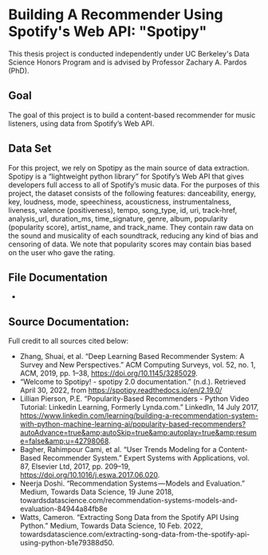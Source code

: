 # Building A Recommender Using Spotify's Web API: "Spotipy"
This thesis project is conducted independently under UC Berkeley's Data Science Honors Program and is advised by Professor Zachary A. Pardos (PhD). 

## Goal
The goal of this project is to build a content-based recommender for music listeners, using data from Spotify’s Web API.

## Data Set
For this project, we rely on Spotipy as the main source of data extraction. Spotipy is a “lightweight python library” for Spotify’s Web API that gives developers full access to all of Spotify’s music data. For the purposes of this project, the dataset consists of the following features: danceability, energy, key, loudness, mode, speechiness, acousticness, instrumentalness, liveness, valence (positiveness), tempo, song_type, id, uri, track-href, analysis_url, duration_ms, time_signature, genre, album, popularity (popularity score), artist_name, and track_name. They contain raw data on the sound and musicality of each soundtrack, reducing any kind of bias and censoring of data. We note that popularity scores may contain bias based on the user who gave the rating. 

## File Documentation
- 

## Source Documentation:
Full credit to all sources cited below:
- Zhang, Shuai, et al. “Deep Learning Based Recommender System: A Survey and New 
Perspectives.” ACM Computing Surveys, vol. 52, no. 1, ACM, 2019, pp. 1–38, 
https://doi.org/10.1145/3285029.
- “Welcome to Spotipy! - spotipy 2.0 documentation.” (n.d.). Retrieved 
April 30, 2022, from https://spotipy.readthedocs.io/en/2.19.0/ 
- Lillian Pierson, P.E. “Popularity-Based Recommenders - Python Video Tutorial: Linkedin 
Learning, Formerly Lynda.com.” LinkedIn, 14 July 2017, https://www.linkedin.com/learning/building-a-recommendation-system-with-python-machine-learning-ai/popularity-based-recommenders?autoAdvance=true&amp;autoSkip=true&amp;autoplay=true&amp;resume=false&amp;u=42798068.
- Bagher, Rahimpour Cami, et al. “User Trends Modeling for a Content-Based Recommender 
System.” Expert Systems with Applications, vol. 87, Elsevier Ltd, 2017, pp. 209–19, https://doi.org/10.1016/j.eswa.2017.06.020.
- Neerja Doshi. “Recommendation Systems — Models and Evaluation.” Medium, Towards 
Data Science, 19 June 2018, towardsdatascience.com/recommendation-systems-models-and-evaluation-84944a84fb8e
- Watts, Cameron. “Extracting Song Data from the Spotify API Using Python.” Medium, 
Towards Data Science, 10 Feb. 2022, towardsdatascience.com/extracting-song-data-from-the-spotify-api-using-python-b1e79388d50.

